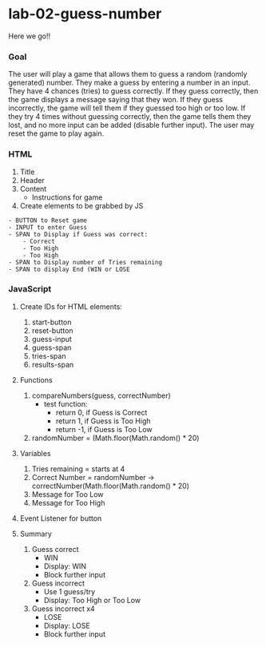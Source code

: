 # lab-02-guess-number

Here we go!!

### Goal
The user will play a game that allows them to guess a random (randomly generated) number. They make a guess by entering a number in an input. They have 4 chances (tries) to guess correctly. If they guess correctly, then the game displays a message saying that they won. If they guess incorrectly, the game will tell them if they guessed too high or too low. If they try 4 times without guessing correctly, then the game tells them they lost, and no more input can be added (disable further input). The user may reset the game to play again.

### HTML
1. Title
1. Header
1. Content
    - Instructions for game 
1. Create elements to be grabbed by JS
<!--    - BUTTON to Start game -->
    - BUTTON to Reset game
    - INPUT to enter Guess
    - SPAN to Display if Guess was correct:
        - Correct
        - Too High
        - Too High
    - SPAN to Display number of Tries remaining
    - SPAN to display End (WIN or LOSE
    
### JavaScript
1. Create IDs for HTML elements:
    1. start-button
    1. reset-button
    1. guess-input
    1. guess-span
    1. tries-span
    1. results-span
1. Functions
    1. compareNumbers(guess, correctNumber)
        - test function:
            - return 0, if Guess is Correct
            - return 1, if Guess is Too High
            - return -1, if Guess is Too Low
    1. randomNumber = (Math.floor(Math.random() * 20)
1. Variables
    1. Tries remaining = starts at 4
    1. Correct Number = randomNumber -> correctNumber(Math.floor(Math.random() * 20)
    1. Message for Too Low
    1. Message for Too High
1.  Event Listener for button

1. Summary
    1. Guess correct
        - WIN
        - Display: WIN
        - Block further input
    1. Guess incorrect
        - Use 1 guess/try
        - Display: Too High or Too Low
    1. Guess incorrect x4
        - LOSE
        - Display: LOSE
        - Block further input